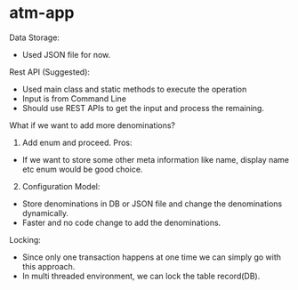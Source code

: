 # atm-app

Data Storage:
- Used JSON file for now.

Rest API (Suggested):
- Used main class and static methods to execute the operation
- Input is from Command Line
- Should use REST APIs to get the input and process the remaining. 

What if we want to add more denominations?
1. Add enum and proceed. 
Pros:
- If we want to store some other meta information like name, display name etc enum would be good choice.

2. Configuration Model:
- Store denominations in DB or JSON file and change the denominations dynamically. 
- Faster and no code change to add the denominations.


Locking:
 - Since only one transaction happens at one time we can simply go with this approach. 
 - In multi threaded environment, we can lock the table record(DB).  